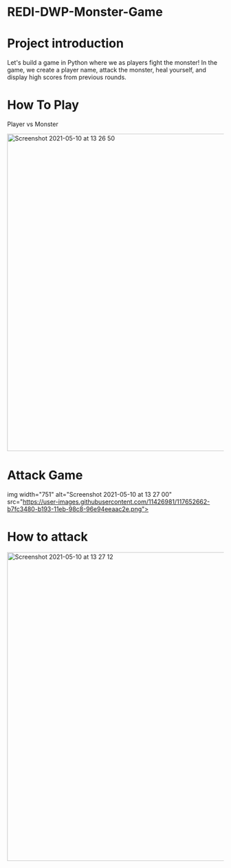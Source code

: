 
# REDI-DWP-Monster-Game

# Project introduction 
Let's build a game in Python where we as players fight the monster! In the game, we create a player name, attack the monster, heal yourself, and display high scores from previous rounds.

# How To Play
Player vs Monster

<img width="737" alt="Screenshot 2021-05-10 at 13 26 50" src="https://user-images.githubusercontent.com/11426981/117652559-9d29c000-b193-11eb-858b-360f4c733f2c.png">

# Attack Game

img width="751" alt="Screenshot 2021-05-10 at 13 27 00" src="https://user-images.githubusercontent.com/11426981/117652662-b7fc3480-b193-11eb-98c8-96e94eeaac2e.png">

# How to attack
<img width="717" alt="Screenshot 2021-05-10 at 13 27 12" src="https://user-images.githubusercontent.com/11426981/117652681-be8aac00-b193-11eb-89f5-51cd1d9c4ba4.png">

